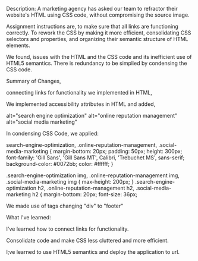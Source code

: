 Description:  A marketing agency has asked our team to refractor their website's HTML using CSS code, without compromising the source image.

Assignment instructions are,
 to make sure that all links are functioning correctly. 
 To rework the CSS by making it more efficient, consolidating CSS selectors and properties, and organizing their semantic structure of HTML elements.

We found,
issues with the HTML and the CSS code and its inefficient use of HTML5 semantics. 
There is redundancy to be simplied by condensing the CSS code. 

Summary of Changes,

connecting links for functionality we implemented in HTML,

<div id="search-engine-optimization" class="search-engine-optimization">
<div id="online-reputation-management" class="online-reputation-management">
<div id="social-media-marketing" class="social-media-marketing">

We implemented accessibility attributes in HTML and added, 

alt="search engine optimization"
alt="online reputation management"
alt="social media marketing"

In condensing CSS Code, we applied:

search-engine-optimization,
.online-reputation-management,
.social-media-marketing 
{
    margin-bottom: 20px;
    padding: 50px;
    height: 300px;
    font-family: 'Gill Sans', 'Gill Sans MT', Calibri, 'Trebuchet MS', sans-serif;
    background-color: #0072bb;
    color: #ffffff;
}

.search-engine-optimization img,
.online-reputation-management img,
.social-media-marketing img {
    max-height: 200px;
}
.search-engine-optimization h2,
.online-reputation-management h2,
.social-media-marketing h2 {
    margin-bottom: 20px;
    font-size: 36px;

We made use of tags changing "div" to "footer"

What I've learned:

I've learned how to connect links for functionality.

Consolidate code and make CSS less cluttered and more efficient.

I;ve learned to use HTML5 semantics and deploy the application to url.


